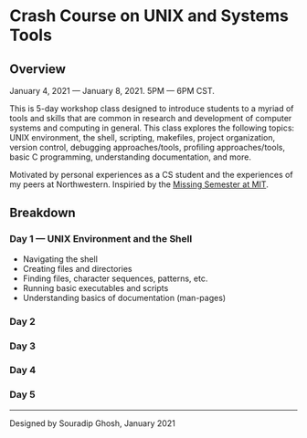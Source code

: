 # Crash Course on UNIX and Systems Tools 


## Overview

January 4, 2021 — January 8, 2021. 5PM — 6PM CST.

This is 5-day workshop class designed to introduce students to a myriad of 
tools and skills that are common in research and development of computer 
systems and computing in general. This class explores the following topics:
UNIX environment, the shell, scripting, makefiles, project organization, 
version control, debugging approaches/tools, profiling approaches/tools, basic 
C programming, understanding documentation, and more.  

Motivated by personal experiences as a CS student and the experiences of 
my peers at Northwestern. Inspiried by the [Missing Semester at MIT](https://missing.csail.mit.edu/).

## Breakdown

### Day 1 — UNIX Environment and the Shell
- Navigating the shell
- Creating files and directories
- Finding files, character sequences, patterns, etc.
- Running basic executables and scripts
- Understanding basics of documentation (man-pages)

### Day 2

### Day 3

### Day 4

### Day 5

---

Designed by Souradip Ghosh, January 2021
